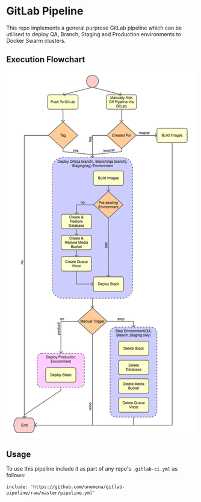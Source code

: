 # GitLab Pipeline

This repo implements a general purprose GitLab pipeline which can be utilised to
deploy QA, Branch, Staging and Production environments to Docker Swarm clusters.

## Execution Flowchart
![](./pipeline_flow.png)

## Usage

To use this pipeline include it as part of any repo's `.gitlab-ci.yml` as follows:

    include: 'https://github.com/unomena/gitlab-pipeline/raw/master/pipeline.yml'
